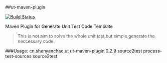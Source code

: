 ##ut-maven-plugin


[![Build Status](https://travis-ci.org/blueshen/ut-maven-plugin.png?branch=master)](https://travis-ci.org/blueshen/ut-maven-plugin)

Maven Plugin for Generate Unit Test Code Template

>This is not aim to solve the whole unit test,but simple generate the neccessary code.

###Usage:
    <plugin>
        <groupId>cn.shenyanchao.ut</groupId>
        <artifactId>ut-maven-plugin</artifactId>
        <version>0.2.9</version>
        <executions>
            <execution>
                <id>source2test</id>
                <phase>process-test-sources</phase>
                <goals>
                    <goal>source2test</goal>
                </goals>
            </execution>
        </executions>
    </plugin>
